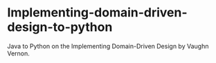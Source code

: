 # Implementing-domain-driven-design-to-python
Java to Python on the Implementing Domain-Driven Design by Vaughn Vernon.
